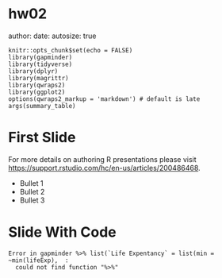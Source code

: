 hw02
========================================================
author: 
date: 
autosize: true
```{r setup, include=FALSE}
knitr::opts_chunk$set(echo = FALSE)
library(gapminder)
library(tidyverse)
library(dplyr)
library(magrittr)
library(qwraps2)
library(ggplot2)
options(qwraps2_markup = 'markdown') # default is late
args(summary_table)
```
First Slide
========================================================


For more details on authoring R presentations please visit <https://support.rstudio.com/hc/en-us/articles/200486468>.

- Bullet 1
- Bullet 2
- Bullet 3

Slide With Code
========================================================





```
Error in gapminder %>% list(`Life Expentancy` = list(min = ~min(lifeExp),  : 
  could not find function "%>%"
```
